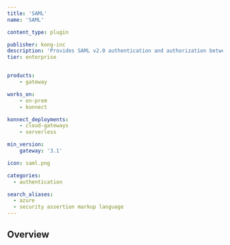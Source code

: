 ```yaml
---
title: 'SAML'
name: 'SAML'

content_type: plugin

publisher: kong-inc
description: 'Provides SAML v2.0 authentication and authorization between a service provider (Kong) and an identity provider (IdP)'
tier: enterprise


products:
    - gateway

works_on:
    - on-prem
    - konnect

konnect_deployments:
    - cloud-gateways
    - serverless

min_version:
    gateway: '3.1'

icon: saml.png

categories:
  - authentication

search_aliases:
  - azure
  - security assertion markup language
---
```


## Overview
